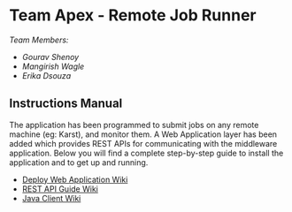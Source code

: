 # Team Apex - Remote Job Runner
_Team Members:_
* _Gourav Shenoy_
* _Mangirish Wagle_
* _Erika Dsouza_

## Instructions Manual
The application has been programmed to submit jobs on any remote machine (eg: Karst), and monitor them. A Web Application layer has been added which provides REST APIs for communicating with the middleware application. Below you will find a complete step-by-step guide to install the application and to get up and running.

* [Deploy Web Application Wiki](https://github.com/airavata-courses/TeamApex/wiki/Milestone-2-Deploy-Application)
* [REST API Guide Wiki](https://github.com/airavata-courses/TeamApex/wiki/Milestone-2-REST-API-Guide)
* [Java Client Wiki](https://github.com/airavata-courses/TeamApex/wiki/Milestone-2-Run-Client)
